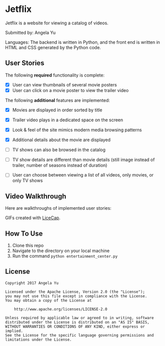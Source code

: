 # Jetflix

Jetflix is a website for viewing a catalog of videos.

Submitted by: Angela Yu

Languages: The backend is written in Python, and the front end is written in HTML and CSS generated by the Python code.

## User Stories

The following **required** functionality is complete:

* [x] User can view thumbnails of several movie posters
* [x] User can click on a movie poster to view the trailer video

The following **additional** features are implemented:
* [x] Movies are displayed in order sorted by title
* [X] Trailer video plays in a dedicated space on the screen
* [x] Look & feel of the site mimics modern media browsing patterns
* [x] Additional details about the movie are displayed
* [ ] TV shows can also be browsed in the catalog
* [ ] TV show details are different than movie details (still image instead of trailer, number of seasons instead of duration)
* [ ] User can choose between viewing a list of all videos, only movies, or only TV shows


## Video Walkthrough 

Here are walkthroughs of implemented user stories:



GIFs created with [LiceCap](http://www.cockos.com/licecap/).

## How To Use

1. Clone this repo
2. Navigate to the directory on your local machine
3. Run the command `python entertainment_center.py`


## License

    Copyright 2017 Angela Yu

    Licensed under the Apache License, Version 2.0 (the "License");
    you may not use this file except in compliance with the License.
    You may obtain a copy of the License at

        http://www.apache.org/licenses/LICENSE-2.0

    Unless required by applicable law or agreed to in writing, software
    distributed under the License is distributed on an "AS IS" BASIS,
    WITHOUT WARRANTIES OR CONDITIONS OF ANY KIND, either express or implied.
    See the License for the specific language governing permissions and
    limitations under the License.